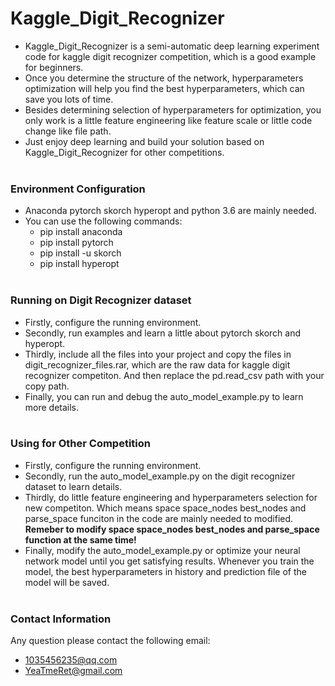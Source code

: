 # Kaggle_Digit_Recognizer

* Kaggle_Digit_Recognizer is a semi-automatic deep learning experiment code for kaggle digit recognizer competition, which is a good example for beginners.
* Once you determine the structure of the network, hyperparameters optimization will help you find the best hyperparameters, which can save you lots of time. 
* Besides determining selection of hyperparameters for optimization, you only work is a little feature engineering like feature scale or little code change like file path. 
* Just enjoy deep learning and build your solution based on Kaggle_Digit_Recognizer for other competitions.
<br></br>

### Environment Configuration

* Anaconda pytorch skorch hyperopt and python 3.6 are mainly needed. 
* You can use the following commands: 
  * pip install anaconda
  * pip install pytorch
  * pip install -u skorch
  * pip install hyperopt
<br></br>

### Running on Digit Recognizer dataset

* Firstly, configure the running environment.
* Secondly, run examples and learn a little about pytorch skorch and hyperopt.
* Thirdly, include all the files into your project and copy the files in digit_recognizer_files.rar, which are the raw data for kaggle digit recognizer competiton. And then replace the pd.read_csv path with your copy path. 
* Finally, you can run and debug the auto_model_example.py to learn more details. 
<br></br>

### Using for Other Competition
  
* Firstly, configure the running environment.
* Secondly, run the auto_model_example.py on the digit recognizer dataset to learn details.
* Thirdly, do little feature engineering and hyperparameters selection for new competiton. Which means space space_nodes best_nodes and parse_space funciton in the code are mainly needed to modified. **Remeber to modify space space_nodes best_nodes and parse_space function at the same time!**
* Finally, modify the auto_model_example.py or optimize your neural network model until you get satisfying results. Whenever you train the model, the best hyperparameters in history and prediction file of the model will be saved. 
<br></br>

### Contact Information

Any question please contact the following email:
* 1035456235@qq.com
* YeaTmeRet@gmail.com
  
